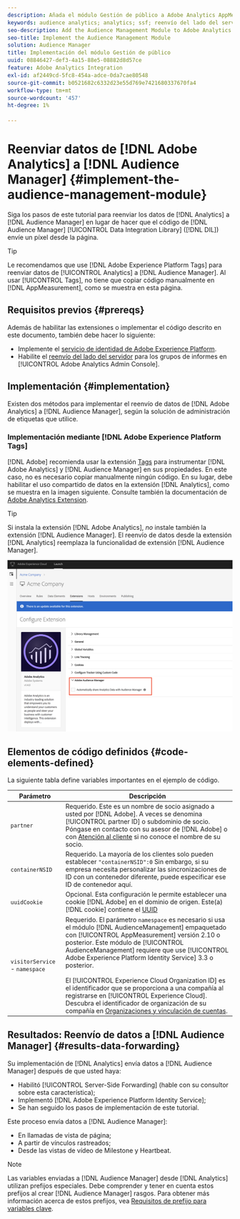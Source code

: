 ```yaml
---
description: Añada el módulo Gestión de público a Adobe Analytics AppMeasurement para reenviar datos de Analytics a Audience Manager, en lugar de hacer que el código de Audience Manager Data Integration Library (DIL) envíe un píxel desde la página.
keywords: audience analytics; analytics; ssf; reenvío del lado del servidor
seo-description: Add the Audience Management Module to Adobe Analytics AppMeasurement to forward Analytics data to Audience Manager instead of having the Audience Manager Data Integration Library (DIL) code send a pixel from the page.
seo-title: Implement the Audience Management Module
solution: Audience Manager
title: Implementación del módulo Gestión de público
uuid: 08846427-def3-4a15-88e5-08882d8d57ce
feature: Adobe Analytics Integration
exl-id: af2449cd-5fc8-454a-adce-0da7cae80548
source-git-commit: b0521682c6332d23e55d769e7421680337670fa4
workflow-type: tm+mt
source-wordcount: '457'
ht-degree: 1%

---
```


# Reenviar datos de [!DNL Adobe Analytics] a [!DNL Audience Manager] {#implement-the-audience-management-module}

Siga los pasos de este tutorial para reenviar los datos de [!DNL Analytics] a [!DNL Audience Manager] en lugar de hacer que el código de [!DNL Audience Manager] [!UICONTROL Data Integration Library] ([!DNL DIL]) envíe un píxel desde la página.

>[!TIP]
>
>Le recomendamos que use [!DNL Adobe Experience Platform Tags] para reenviar datos de [!UICONTROL Analytics] a [!DNL Audience Manager]. Al usar [!UICONTROL Tags], no tiene que copiar código manualmente en [!DNL AppMeasurement], como se muestra en esta página.

## Requisitos previos {#prereqs}

Además de habilitar las extensiones o implementar el código descrito en este documento, también debe hacer lo siguiente:

* Implemente el [servicio de identidad de Adobe Experience Platform](https://experienceleague.adobe.com/docs/id-service/using/home.html).
* Habilite el [reenvío del lado del servidor](https://experienceleague.adobe.com/docs/analytics/admin/admin-tools/server-side-forwarding/ssf.html) para los grupos de informes en [!UICONTROL Adobe Analytics Admin Console].

## Implementación {#implementation}

Existen dos métodos para implementar el reenvío de datos de [!DNL Adobe Analytics] a [!DNL Audience Manager], según la solución de administración de etiquetas que utilice.

### Implementación mediante [!DNL Adobe Experience Platform Tags]

[!DNL Adobe] recomienda usar la extensión [Tags](https://experienceleague.adobe.com/docs/experience-platform/tags/home.html?lang=en) para instrumentar [!DNL Adobe Analytics] y [!DNL Audience Manager] en sus propiedades. En este caso, no es necesario copiar manualmente ningún código. En su lugar, debe habilitar el uso compartido de datos en la extensión [!DNL Analytics], como se muestra en la imagen siguiente. Consulte también la documentación de [Adobe Analytics Extension](https://experienceleague.adobe.com/docs/experience-platform/tags/extensions/adobe/analytics/overview.html#adobe-audience-manager).

>[!TIP]
>
>Si instala la extensión [!DNL Adobe Analytics], *no* instale también la extensión [!DNL Audience Manager]. El reenvío de datos desde la extensión [!DNL Analytics] reemplaza la funcionalidad de extensión [!DNL Audience Manager].

![Cómo habilitar el uso compartido de datos desde la extensión de Adobe Analytics a Audience Manager](/help/using/integration/assets/analytics-to-aam.png)

## Elementos de código definidos {#code-elements-defined}

La siguiente tabla define variables importantes en el ejemplo de código.

| Parámetro | Descripción |
|--- |--- |
| `partner` | Requerido. Este es un nombre de socio asignado a usted por [!DNL Adobe]. A veces se denomina [!UICONTROL partner ID] o subdominio de socio.  Póngase en contacto con su asesor de [!DNL Adobe] o con [Atención al cliente](https://helpx.adobe.com/es/marketing-cloud/contact-support.html) si no conoce el nombre de su socio. |
| `containerNSID` | Requerido. La mayoría de los clientes solo pueden establecer `"containerNSID":0` Sin embargo, si su empresa necesita personalizar las sincronizaciones de ID con un contenedor diferente, puede especificar ese ID de contenedor aquí. |
| `uuidCookie` | Opcional. Esta configuración le permite establecer una cookie [!DNL Adobe] en el dominio de origen. Este(a) [!DNL cookie] contiene el [UUID](../../reference/ids-in-aam.md) |
| `visitorService` - `namespace` | Requerido. El parámetro `namespace` es necesario si usa el módulo [!DNL AudienceManagement] empaquetado con [!UICONTROL AppMeasurement] versión 2.10 o posterior. Este módulo de [!UICONTROL AudienceManagement] requiere que use [!UICONTROL Adobe Experience Platform Identity Service] 3.3 o posterior. <br><br>El [!UICONTROL Experience Cloud Organization ID] es el identificador que se proporciona a una compañía al registrarse en [!UICONTROL Experience Cloud]. Descubra el identificador de organización de su compañía en [Organizaciones y vinculación de cuentas](https://experienceleague.adobe.com/docs/core-services/interface/manage-users-and-products/organizations.html). |

## Resultados: Reenvío de datos a [!DNL Audience Manager] {#results-data-forwarding}

Su implementación de [!DNL Analytics] envía datos a [!DNL Audience Manager] después de que usted haya:

* Habilitó [!UICONTROL Server-Side Forwarding] (hable con su consultor sobre esta característica);
* Implementó [!DNL Adobe Experience Platform Identity Service];
* Se han seguido los pasos de implementación de este tutorial.

Este proceso envía datos a [!DNL Audience Manager]:

* En llamadas de vista de página;
* A partir de vínculos rastreados;
* Desde las vistas de vídeo de Milestone y Heartbeat.

>[!NOTE]
>
>Las variables enviadas a [!DNL Audience Manager] desde [!DNL Analytics] utilizan prefijos especiales. Debe comprender y tener en cuenta estos prefijos al crear [!DNL Audience Manager] rasgos. Para obtener más información acerca de estos prefijos, vea [Requisitos de prefijo para variables clave](../../features/traits/trait-variable-prefixes.md).
